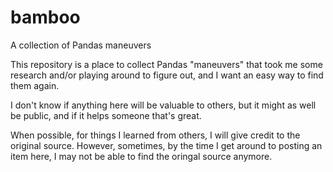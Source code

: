 # bamboo
A collection of Pandas maneuvers

This repository is a place to collect Pandas "maneuvers" that took me some research and/or playing around to figure out, and I want an easy way to find them again.

I don't know if anything here will be valuable to others, but it might as well be public, and if it helps someone that's great.

When possible, for things I learned from others, I will give credit to the original source.  However, sometimes, by the time I get around to posting an item here, I may not be able to find the oringal source anymore.

